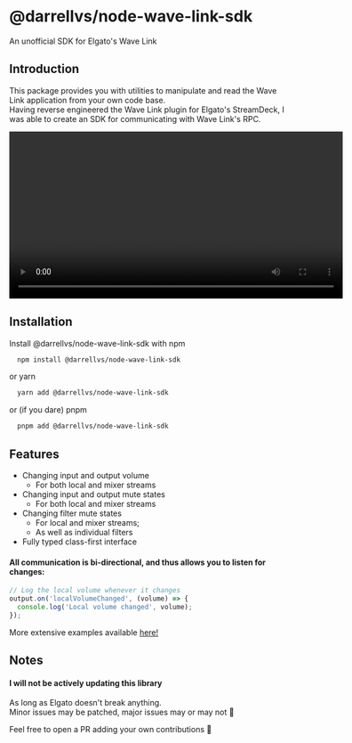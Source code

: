 # @darrellvs/node-wave-link-sdk

An unofficial SDK for Elgato's Wave Link

## Introduction

This package provides you with utilities to manipulate and read the Wave Link application from your own code base.\
Having reverse engineered the Wave Link plugin for Elgato's StreamDeck, I was able to create an SDK for communicating with Wave Link's RPC.

<video src="assets/average.mp4" width="600" height="auto" controls></video>

## Installation

Install @darrellvs/node-wave-link-sdk with npm

```bash
  npm install @darrellvs/node-wave-link-sdk
```

or yarn

```bash
  yarn add @darrellvs/node-wave-link-sdk
```

or (if you dare) pnpm

```bash
  pnpm add @darrellvs/node-wave-link-sdk
```

## Features

- Changing input and output volume
  - For both local and mixer streams
- Changing input and output mute states
  - For both local and mixer streams
- Changing filter mute states
  - For local and mixer streams;
  - As well as individual filters
- Fully typed class-first interface

#### All communication is bi-directional, and thus allows you to listen for changes:

```typescript
// Log the local volume whenever it changes
output.on('localVolumeChanged', (volume) => {
  console.log('Local volume changed', volume);
});
```

More extensive examples available [here!](https://github.com/DarrellVS/node-wave-link-sdk/tree/main/examples)

## Notes

#### I will not be actively updating this library

As long as Elgato doesn't break anything.\
Minor issues may be patched, major issues may or may not 👀

Feel free to open a PR adding your own contributions 🚀
